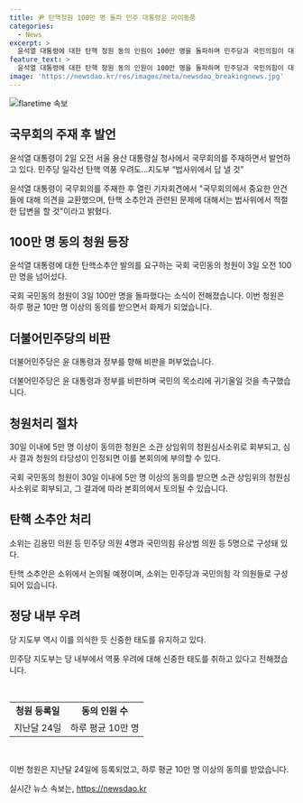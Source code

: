 ```yaml
---
title: 尹 탄핵청원 100만 명 돌파 민주 대통령은 마이동풍
categories:
  - News
excerpt: >
  윤석열 대통령에 대한 탄핵 청원 동의 인원이 100만 명을 돌파하며 민주당과 국민의힘이 대립. 청원은 30일 내에 5만 명 동의되면 상임위 소위로 회부되고, 결과가 본회의에 부의될 수 있다. 민주당 일각은 대통령 탄핵을 선언하는 것이 역풍을 일으킬 우려 있으나, 소위는 민주당이 마음만 먹으면 부의할 수 있는 상황. 정부는 처리 결과를 국회에 보고해야 하며, 민주당은 신중한 태도를 유지하고 있다.
feature_text: >
  윤석열 대통령에 대한 탄핵 청원 동의 인원이 100만 명을 돌파하며 민주당과 국민의힘이 대립. 청원은 30일 내에 5만 명 동의되면 상임위 소위로 회부되고, 결과가 본회의에 부의될 수 있다. 민주당 일각은 대통령 탄핵을 선언하는 것이 역풍을 일으킬 우려 있으나, 소위는 민주당이 마음만 먹으면 부의할 수 있는 상황. 정부는 처리 결과를 국회에 보고해야 하며, 민주당은 신중한 태도를 유지하고 있다.
image: 'https://newsdao.kr/res/images/meta/newsdao_breakingnews.jpg'
---
```


<p><img src="https://newsdao.kr/res/images/meta/newsdao_breakingnews.jpg" alt="flaretime 속보" /></p>

<h2 data-ke-size="size26">국무회의 주재 후 발언</h2>

<p data-ke-size="size16">윤석열 대통령이 2일 오전 서울 용산 대통령실 청사에서 국무회의를 주재하면서 발언하고 있다. 민주당 일각선 탄핵 역풍 우려도…지도부 “법사위에서 답 낼 것”</p>

<p>윤석열 대통령이 국무회의를 주재한 후 열린 기자회견에서 "국무회의에서 중요한 안건들에 대해 의견을 교환했으며, 탄핵 소추안과 관련된 문제에 대해서는 법사위에서 적절한 답변을 할 것"이라고 밝혔다.</p>

<h2 data-ke-size="size26">100만 명 동의 청원 등장</h2>

<p data-ke-size="size16">윤석열 대통령에 대한 탄핵소추안 발의를 요구하는 국회 국민동의 청원이 3일 오전 100만 명을 넘어섰다.</p>

<p>국회 국민동의 청원이 3일 100만 명을 돌파했다는 소식이 전해졌습니다. 이번 청원은 하루 평균 10만 명 이상의 동의를 받으면서 화제가 되었습니다.</p>

<h2 data-ke-size="size26">더불어민주당의 비판</h2>

<p data-ke-size="size16">더불어민주당은 윤 대통령과 정부를 향해 비판을 퍼부었습니다.</p>

<p>더불어민주당은 윤 대통령과 정부를 비판하며 국민의 목소리에 귀기울일 것을 촉구했습니다.</p>

<h2 data-ke-size="size26">청원처리 절차</h2>

<p data-ke-size="size16">30일 이내에 5만 명 이상이 동의한 청원은 소관 상임위의 청원심사소위로 회부되고, 심사 결과 청원의 타당성이 인정되면 이를 본회의에 부의할 수 있다.</p>

<p>국회 국민동의 청원이 30일 이내에 5만 명 이상의 동의를 받으면 소관 상임위의 청원심사소위로 회부되고, 그 결과에 따라 본회의에서 토의될 수 있습니다.</p>

<h2 data-ke-size="size26">탄핵 소추안 처리</h2>

<p data-ke-size="size16">소위는 김용민 의원 등 민주당 의원 4명과 국민의힘 유상범 의원 등 5명으로 구성돼 있다.</p>

<p>탄핵 소추안은 소위에서 논의될 예정이며, 소위는 민주당과 국민의힘 각 의원들로 구성되어 있습니다.</p>

<h2 data-ke-size="size26">정당 내부 우려</h2>

<p data-ke-size="size16">당 지도부 역시 이를 의식한 듯 신중한 태도를 유지하고 있다.</p>

<p>민주당 지도부는 당 내부에서 역풍 우려에 대해 신중한 태도를 취하고 있다고 전해졌습니다.</p>

<p data-ke-size="size16">&nbsp;</p>

<table>
    <tbody>
        <tr>
            <td style="text-align: center; height: 17px;"><b>청원 등록일</b></td>
            <td style="text-align: center; height: 17px;"><b>동의 인원 수</b></td>
        </tr>
        <tr>
            <td style="text-align: center;">지난달 24일</td>
            <td style="text-align: center;">하루 평균 10만 명</td>
        </tr>
    </tbody>
</table>

<p data-ke-size="size16">&nbsp;</p>

<p>이번 청원은 지난달 24일에 등록되었고, 하루 평균 10만 명 이상의 동의를 받았습니다.</p>
실시간 뉴스 속보는, <a href="https://newsdao.kr" rel="dofollow">https://newsdao.kr</a>


